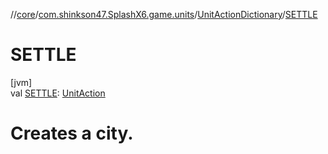 //[core](../../../index.md)/[com.shinkson47.SplashX6.game.units](../index.md)/[UnitActionDictionary](index.md)/[SETTLE](-s-e-t-t-l-e.md)

# SETTLE

[jvm]\
val [SETTLE](-s-e-t-t-l-e.md): [UnitAction](../-unit-action/index.md)

# Creates a city.
